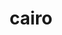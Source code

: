 ---
title: "cairo"
layout: cache
categories: [package, develop]
meta: {"compilers": ["gcc@11.1.0", "gcc@11.4.0"], "num_specs": 44, "num_specs_by_stack": {"data-vis-sdk": 15, "e4s": 14, "hep": 15, "root": 44}, "oss": ["ubuntu20.04", "ubuntu22.04"], "platforms": ["linux"], "stacks": ["data-vis-sdk", "e4s", "hep", "root"], "targets": ["x86_64_v3"], "versions": ["1.17.4"]}
spec_details: [{"compiler": "gcc@11.1.0", "hash": "25azrjftkg5hr5qg5apipdkcome4ajsy", "os": "ubuntu20.04", "platform": "linux", "size": "-", "stacks": ["data-vis-sdk", "root"], "target": "x86_64_v3", "variants": ["~X", "build_system=autotools", "~fc", "+ft", "+gobject", "patches:=7097196", "+pdf", "+pic", "~png", "+shared", "~svg"], "versions": ["1.17.4"]}, {"compiler": "gcc@11.1.0", "hash": "26urlml4vdnvomfh25ghxjpd6dq23lpc", "os": "ubuntu20.04", "platform": "linux", "size": "-", "stacks": ["data-vis-sdk", "root"], "target": "x86_64_v3", "variants": ["~X", "build_system=autotools", "~fc", "+ft", "+gobject", "patches:=7097196", "+pdf", "+pic", "~png", "+shared", "~svg"], "versions": ["1.17.4"]}, {"compiler": "gcc@11.4.0", "hash": "27xkvozipgmp4uychubrw3mxh63iffy7", "os": "ubuntu22.04", "platform": "linux", "size": "-", "stacks": ["e4s", "root"], "target": "x86_64_v3", "variants": ["+X", "build_system=autotools", "+fc", "+ft", "+gobject", "patches:=7097196", "+pdf", "+pic", "+png", "+shared", "~svg"], "versions": ["1.17.4"]}, {"compiler": "gcc@11.1.0", "hash": "2napjq7f2x2qx5d3oqd2c6qcoi2rqrg4", "os": "ubuntu20.04", "platform": "linux", "size": "-", "stacks": ["data-vis-sdk", "root"], "target": "x86_64_v3", "variants": ["~X", "build_system=autotools", "~fc", "+ft", "+gobject", "patches:=7097196", "+pdf", "+pic", "~png", "+shared", "~svg"], "versions": ["1.17.4"]}, {"compiler": "gcc@11.4.0", "hash": "3whrzghtzxlvt6t4vvuekydl2zzpuimr", "os": "ubuntu22.04", "platform": "linux", "size": "-", "stacks": ["hep", "root"], "target": "x86_64_v3", "variants": ["~X", "build_system=autotools", "~fc", "+ft", "+gobject", "patches:=7097196", "+pdf", "+pic", "~png", "+shared", "~svg"], "versions": ["1.17.4"]}, {"compiler": "gcc@11.4.0", "hash": "44qpzach7kpv5ivqziis4h5j2ooq4qob", "os": "ubuntu22.04", "platform": "linux", "size": "-", "stacks": ["e4s", "root"], "target": "x86_64_v3", "variants": ["+X", "build_system=autotools", "+fc", "+ft", "+gobject", "patches:=7097196", "+pdf", "+pic", "+png", "+shared", "~svg"], "versions": ["1.17.4"]}, {"compiler": "gcc@11.4.0", "hash": "467l7jhnug2w7vcylzvamudagkr4dukr", "os": "ubuntu22.04", "platform": "linux", "size": "-", "stacks": ["e4s", "root"], "target": "x86_64_v3", "variants": ["+X", "build_system=autotools", "+fc", "+ft", "+gobject", "patches:=7097196", "+pdf", "+pic", "+png", "+shared", "~svg"], "versions": ["1.17.4"]}, {"compiler": "gcc@11.4.0", "hash": "4dsl6zjmf7w3jla4hwrx5bo2vqni32kh", "os": "ubuntu22.04", "platform": "linux", "size": "-", "stacks": ["e4s", "root"], "target": "x86_64_v3", "variants": ["+X", "build_system=autotools", "+fc", "+ft", "+gobject", "patches:=7097196", "+pdf", "+pic", "+png", "+shared", "~svg"], "versions": ["1.17.4"]}, {"compiler": "gcc@11.4.0", "hash": "4yitzg3shy63gkmhlohj3motcafkt2bd", "os": "ubuntu22.04", "platform": "linux", "size": "-", "stacks": ["e4s", "root"], "target": "x86_64_v3", "variants": ["+X", "build_system=autotools", "+fc", "+ft", "+gobject", "patches:=7097196", "+pdf", "+pic", "+png", "+shared", "~svg"], "versions": ["1.17.4"]}, {"compiler": "gcc@11.4.0", "hash": "5aeymkxlnqbxkim7ns7imzqrt4qmcavw", "os": "ubuntu22.04", "platform": "linux", "size": "-", "stacks": ["hep", "root"], "target": "x86_64_v3", "variants": ["~X", "build_system=autotools", "~fc", "+ft", "+gobject", "patches:=7097196", "+pdf", "+pic", "~png", "+shared", "~svg"], "versions": ["1.17.4"]}, {"compiler": "gcc@11.1.0", "hash": "aegh3qcmsq7qkygokd6k6inr5hv4y7bv", "os": "ubuntu20.04", "platform": "linux", "size": "-", "stacks": ["data-vis-sdk", "root"], "target": "x86_64_v3", "variants": ["~X", "build_system=autotools", "~fc", "+ft", "+gobject", "patches:=7097196", "+pdf", "+pic", "~png", "+shared", "~svg"], "versions": ["1.17.4"]}, {"compiler": "gcc@11.1.0", "hash": "agg3pgccex46wweoklg4artzato5axjq", "os": "ubuntu20.04", "platform": "linux", "size": "-", "stacks": ["data-vis-sdk", "root"], "target": "x86_64_v3", "variants": ["~X", "build_system=autotools", "~fc", "+ft", "+gobject", "patches:=7097196", "+pdf", "+pic", "~png", "+shared", "~svg"], "versions": ["1.17.4"]}, {"compiler": "gcc@11.1.0", "hash": "apzd5bkevtkzwycvurf4e72cwpv6slj6", "os": "ubuntu20.04", "platform": "linux", "size": "-", "stacks": ["data-vis-sdk", "root"], "target": "x86_64_v3", "variants": ["~X", "build_system=autotools", "~fc", "+ft", "+gobject", "patches:=7097196", "+pdf", "+pic", "~png", "+shared", "~svg"], "versions": ["1.17.4"]}, {"compiler": "gcc@11.4.0", "hash": "azewrhnfs5l3cjgwxws4zthu4ttowbtj", "os": "ubuntu22.04", "platform": "linux", "size": "-", "stacks": ["e4s", "root"], "target": "x86_64_v3", "variants": ["+X", "build_system=autotools", "+fc", "+ft", "+gobject", "patches:=7097196", "+pdf", "+pic", "+png", "+shared", "~svg"], "versions": ["1.17.4"]}, {"compiler": "gcc@11.4.0", "hash": "b6vogamo4jwu7kg4e5kpcbtt57zcjv5d", "os": "ubuntu22.04", "platform": "linux", "size": "-", "stacks": ["hep", "root"], "target": "x86_64_v3", "variants": ["~X", "build_system=autotools", "~fc", "+ft", "+gobject", "patches:=7097196", "+pdf", "+pic", "~png", "+shared", "~svg"], "versions": ["1.17.4"]}, {"compiler": "gcc@11.4.0", "hash": "bacw3adnxtg2y7yms42yyy222ty4xzcf", "os": "ubuntu22.04", "platform": "linux", "size": "-", "stacks": ["hep", "root"], "target": "x86_64_v3", "variants": ["~X", "build_system=autotools", "~fc", "+ft", "+gobject", "patches:=7097196", "+pdf", "+pic", "~png", "+shared", "~svg"], "versions": ["1.17.4"]}, {"compiler": "gcc@11.1.0", "hash": "cjixqgmoaiwpzrfy3tye7wn2vs6hs6u5", "os": "ubuntu20.04", "platform": "linux", "size": "-", "stacks": ["data-vis-sdk", "root"], "target": "x86_64_v3", "variants": ["~X", "build_system=autotools", "~fc", "+ft", "+gobject", "patches:=7097196", "+pdf", "+pic", "~png", "+shared", "~svg"], "versions": ["1.17.4"]}, {"compiler": "gcc@11.1.0", "hash": "ddczy2mhjf5263lhqzdqg6lrn5rzcodi", "os": "ubuntu20.04", "platform": "linux", "size": "-", "stacks": ["data-vis-sdk", "root"], "target": "x86_64_v3", "variants": ["~X", "build_system=autotools", "~fc", "+ft", "+gobject", "patches:=7097196", "+pdf", "+pic", "~png", "+shared", "~svg"], "versions": ["1.17.4"]}, {"compiler": "gcc@11.1.0", "hash": "dxptl3b2xxd7gkoecnfaiz44uwgfvb42", "os": "ubuntu20.04", "platform": "linux", "size": "-", "stacks": ["data-vis-sdk", "root"], "target": "x86_64_v3", "variants": ["~X", "build_system=autotools", "~fc", "+ft", "+gobject", "patches:=7097196", "+pdf", "+pic", "~png", "+shared", "~svg"], "versions": ["1.17.4"]}, {"compiler": "gcc@11.4.0", "hash": "eos3i4h4pao6sdt3b2ka6a7frnfe5pca", "os": "ubuntu22.04", "platform": "linux", "size": "-", "stacks": ["e4s", "root"], "target": "x86_64_v3", "variants": ["+X", "build_system=autotools", "+fc", "+ft", "+gobject", "patches:=7097196", "+pdf", "+pic", "+png", "+shared", "~svg"], "versions": ["1.17.4"]}, {"compiler": "gcc@11.4.0", "hash": "eosnlvb3vsjsdonfhu4fj7tp57nsiz4b", "os": "ubuntu22.04", "platform": "linux", "size": "-", "stacks": ["e4s", "root"], "target": "x86_64_v3", "variants": ["+X", "build_system=autotools", "+fc", "+ft", "+gobject", "patches:=7097196", "+pdf", "+pic", "+png", "+shared", "~svg"], "versions": ["1.17.4"]}, {"compiler": "gcc@11.1.0", "hash": "fwcvpqp7ez7fyhluqzcfuqewivyn5sk2", "os": "ubuntu20.04", "platform": "linux", "size": "-", "stacks": ["data-vis-sdk", "root"], "target": "x86_64_v3", "variants": ["~X", "build_system=autotools", "~fc", "+ft", "+gobject", "patches:=7097196", "+pdf", "+pic", "~png", "+shared", "~svg"], "versions": ["1.17.4"]}, {"compiler": "gcc@11.4.0", "hash": "glog5rts4rlzxy7evtqdfvudta26yyxo", "os": "ubuntu22.04", "platform": "linux", "size": "-", "stacks": ["hep", "root"], "target": "x86_64_v3", "variants": ["~X", "build_system=autotools", "~fc", "+ft", "+gobject", "patches:=7097196", "+pdf", "+pic", "~png", "+shared", "~svg"], "versions": ["1.17.4"]}, {"compiler": "gcc@11.4.0", "hash": "gwn3lfeo6zro7m5utdllv5xzs3aj3ehb", "os": "ubuntu22.04", "platform": "linux", "size": "-", "stacks": ["e4s", "root"], "target": "x86_64_v3", "variants": ["+X", "build_system=autotools", "+fc", "+ft", "+gobject", "patches:=7097196", "+pdf", "+pic", "+png", "+shared", "~svg"], "versions": ["1.17.4"]}, {"compiler": "gcc@11.4.0", "hash": "h4ipt2ylostotspjgqq3nnby4citwqv3", "os": "ubuntu22.04", "platform": "linux", "size": "-", "stacks": ["e4s", "root"], "target": "x86_64_v3", "variants": ["+X", "build_system=autotools", "+fc", "+ft", "+gobject", "patches:=7097196", "+pdf", "+pic", "+png", "+shared", "~svg"], "versions": ["1.17.4"]}, {"compiler": "gcc@11.4.0", "hash": "hzdwd3kbyxswsahjunhgq7kq3r6wkz4t", "os": "ubuntu22.04", "platform": "linux", "size": "-", "stacks": ["hep", "root"], "target": "x86_64_v3", "variants": ["~X", "build_system=autotools", "~fc", "+ft", "+gobject", "patches:=7097196", "+pdf", "+pic", "~png", "+shared", "~svg"], "versions": ["1.17.4"]}, {"compiler": "gcc@11.4.0", "hash": "imjwfzjkzv2y2yb6tc3kzxuynmxp67xy", "os": "ubuntu22.04", "platform": "linux", "size": "-", "stacks": ["e4s", "root"], "target": "x86_64_v3", "variants": ["+X", "build_system=autotools", "+fc", "+ft", "+gobject", "patches:=7097196", "+pdf", "+pic", "+png", "+shared", "~svg"], "versions": ["1.17.4"]}, {"compiler": "gcc@11.4.0", "hash": "l7zpmvexdpfyo2zlnui7yeemw735n4t4", "os": "ubuntu22.04", "platform": "linux", "size": "-", "stacks": ["hep", "root"], "target": "x86_64_v3", "variants": ["~X", "build_system=autotools", "~fc", "+ft", "+gobject", "patches:=7097196", "+pdf", "+pic", "~png", "+shared", "~svg"], "versions": ["1.17.4"]}, {"compiler": "gcc@11.4.0", "hash": "lx5vht4dzjincb6l3r4lrwxafpbktiv4", "os": "ubuntu22.04", "platform": "linux", "size": "-", "stacks": ["hep", "root"], "target": "x86_64_v3", "variants": ["~X", "build_system=autotools", "~fc", "+ft", "+gobject", "patches:=7097196", "+pdf", "+pic", "~png", "+shared", "~svg"], "versions": ["1.17.4"]}, {"compiler": "gcc@11.4.0", "hash": "m6asueqg5cgfsicjstsssdvuzcmljrqx", "os": "ubuntu22.04", "platform": "linux", "size": "-", "stacks": ["e4s", "root"], "target": "x86_64_v3", "variants": ["+X", "build_system=autotools", "+fc", "+ft", "+gobject", "patches:=7097196", "+pdf", "+pic", "+png", "+shared", "~svg"], "versions": ["1.17.4"]}, {"compiler": "gcc@11.4.0", "hash": "mpouxhd5xhg2hwyrnk7qby42wfa2m3zs", "os": "ubuntu22.04", "platform": "linux", "size": "-", "stacks": ["hep", "root"], "target": "x86_64_v3", "variants": ["~X", "build_system=autotools", "~fc", "+ft", "+gobject", "patches:=7097196", "+pdf", "+pic", "~png", "+shared", "~svg"], "versions": ["1.17.4"]}, {"compiler": "gcc@11.1.0", "hash": "nevdy2vv4ouucu2hc2rq7okt7lz6c4o6", "os": "ubuntu20.04", "platform": "linux", "size": "-", "stacks": ["data-vis-sdk", "root"], "target": "x86_64_v3", "variants": ["~X", "build_system=autotools", "~fc", "+ft", "+gobject", "patches:=7097196", "+pdf", "+pic", "~png", "+shared", "~svg"], "versions": ["1.17.4"]}, {"compiler": "gcc@11.4.0", "hash": "nzf6cwx2cohqzxymjoniyg3u3dvefhsx", "os": "ubuntu22.04", "platform": "linux", "size": "-", "stacks": ["e4s", "root"], "target": "x86_64_v3", "variants": ["+X", "build_system=autotools", "+fc", "+ft", "+gobject", "patches:=7097196", "+pdf", "+pic", "+png", "+shared", "~svg"], "versions": ["1.17.4"]}, {"compiler": "gcc@11.1.0", "hash": "ohpeaqfc26qlkaki36pxzy7hxax6d2wm", "os": "ubuntu20.04", "platform": "linux", "size": "-", "stacks": ["data-vis-sdk", "root"], "target": "x86_64_v3", "variants": ["~X", "build_system=autotools", "~fc", "+ft", "+gobject", "patches:=7097196", "+pdf", "+pic", "~png", "+shared", "~svg"], "versions": ["1.17.4"]}, {"compiler": "gcc@11.1.0", "hash": "oq7ihwjozvl24ijeqax4fubludyaugo2", "os": "ubuntu20.04", "platform": "linux", "size": "-", "stacks": ["data-vis-sdk", "root"], "target": "x86_64_v3", "variants": ["~X", "build_system=autotools", "~fc", "+ft", "+gobject", "patches:=7097196", "+pdf", "+pic", "~png", "+shared", "~svg"], "versions": ["1.17.4"]}, {"compiler": "gcc@11.4.0", "hash": "s5ar55x2gmk6c3ge3nv3zpoxyizsuk4f", "os": "ubuntu22.04", "platform": "linux", "size": "-", "stacks": ["hep", "root"], "target": "x86_64_v3", "variants": ["~X", "build_system=autotools", "~fc", "+ft", "+gobject", "patches:=7097196", "+pdf", "+pic", "~png", "+shared", "~svg"], "versions": ["1.17.4"]}, {"compiler": "gcc@11.4.0", "hash": "s63e7g4k774tbsfv42qyqhxmab5fjb4w", "os": "ubuntu22.04", "platform": "linux", "size": "-", "stacks": ["hep", "root"], "target": "x86_64_v3", "variants": ["~X", "build_system=autotools", "~fc", "+ft", "+gobject", "patches:=7097196", "+pdf", "+pic", "~png", "+shared", "~svg"], "versions": ["1.17.4"]}, {"compiler": "gcc@11.4.0", "hash": "t2ujwwezsaqavi4kmrrecxw76racfuy6", "os": "ubuntu22.04", "platform": "linux", "size": "-", "stacks": ["e4s", "root"], "target": "x86_64_v3", "variants": ["+X", "build_system=autotools", "+fc", "+ft", "+gobject", "patches:=7097196", "+pdf", "+pic", "+png", "+shared", "~svg"], "versions": ["1.17.4"]}, {"compiler": "gcc@11.1.0", "hash": "t5szngc42qk3as2cnwwkoc7k7wsc3eih", "os": "ubuntu20.04", "platform": "linux", "size": "-", "stacks": ["data-vis-sdk", "root"], "target": "x86_64_v3", "variants": ["~X", "build_system=autotools", "~fc", "+ft", "+gobject", "patches:=7097196", "+pdf", "+pic", "~png", "+shared", "~svg"], "versions": ["1.17.4"]}, {"compiler": "gcc@11.4.0", "hash": "tieeqzndrgom3q5hygo4bpdycmaafjtf", "os": "ubuntu22.04", "platform": "linux", "size": "-", "stacks": ["hep", "root"], "target": "x86_64_v3", "variants": ["~X", "build_system=autotools", "~fc", "+ft", "+gobject", "patches:=7097196", "+pdf", "+pic", "~png", "+shared", "~svg"], "versions": ["1.17.4"]}, {"compiler": "gcc@11.4.0", "hash": "uzlnvoparuk2qzrcw6ors5ehsrps2twz", "os": "ubuntu22.04", "platform": "linux", "size": "-", "stacks": ["hep", "root"], "target": "x86_64_v3", "variants": ["~X", "build_system=autotools", "~fc", "+ft", "+gobject", "patches:=7097196", "+pdf", "+pic", "~png", "+shared", "~svg"], "versions": ["1.17.4"]}, {"compiler": "gcc@11.4.0", "hash": "wpjj7st2kwrjczdzrr27swnhkvuyklsl", "os": "ubuntu22.04", "platform": "linux", "size": "-", "stacks": ["hep", "root"], "target": "x86_64_v3", "variants": ["~X", "build_system=autotools", "~fc", "+ft", "+gobject", "patches:=7097196", "+pdf", "+pic", "~png", "+shared", "~svg"], "versions": ["1.17.4"]}, {"compiler": "gcc@11.4.0", "hash": "xc7tnybn574ve3p3ywmu7mese4qldq4z", "os": "ubuntu22.04", "platform": "linux", "size": "-", "stacks": ["hep", "root"], "target": "x86_64_v3", "variants": ["~X", "build_system=autotools", "~fc", "+ft", "+gobject", "patches:=7097196", "+pdf", "+pic", "~png", "+shared", "~svg"], "versions": ["1.17.4"]}, {"compiler": "gcc@11.1.0", "hash": "xz7mucwdjd4oak7nazgcwkwor6qezpw4", "os": "ubuntu20.04", "platform": "linux", "size": "-", "stacks": ["data-vis-sdk", "root"], "target": "x86_64_v3", "variants": ["~X", "build_system=autotools", "~fc", "+ft", "+gobject", "patches:=7097196", "+pdf", "+pic", "~png", "+shared", "~svg"], "versions": ["1.17.4"]}]
---